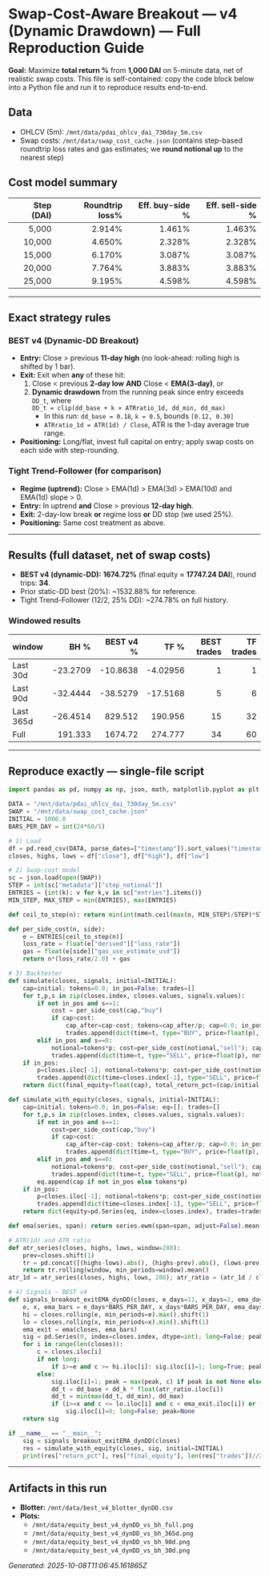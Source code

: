 # Swap-Cost-Aware Breakout — v4 (Dynamic Drawdown) — Full Reproduction Guide
**Goal:** Maximize **total return %** from **1,000 DAI** on 5-minute data, net of realistic swap costs. This file is self-contained: copy the code block below into a Python file and run it to reproduce results end-to-end.
## Data
- OHLCV (5m): `/mnt/data/pdai_ohlcv_dai_730day_5m.csv`
- Swap costs: `/mnt/data/swap_cost_cache.json` (contains step-based roundtrip loss rates and gas estimates; we **round notional up** to the nearest step)
## Cost model summary
| Step (DAI) | Roundtrip loss% | Eff. buy-side % | Eff. sell-side % |
|---:|---:|---:|---:|
| 5,000 | 2.914% | 1.461% | 1.463% |
| 10,000 | 4.650% | 2.328% | 2.328% |
| 15,000 | 6.170% | 3.087% | 3.087% |
| 20,000 | 7.764% | 3.883% | 3.883% |
| 25,000 | 9.195% | 4.598% | 4.598% |

---

## Exact strategy rules

### BEST v4 (Dynamic-DD Breakout)
- **Entry:** Close > previous **11-day high** (no look-ahead: rolling high is shifted by 1 bar).
- **Exit:** Exit when **any** of these hit:
  1) Close < previous **2-day low** **AND** Close < **EMA(3-day)**, or  
  2) **Dynamic drawdown** from the running peak since entry exceeds `DD_t`, where  
     `DD_t = clip(dd_base + k × ATRratio_1d, dd_min, dd_max)`
     - In this run: `dd_base = 0.18`, `k = 0.5`, bounds `[0.12, 0.30]`
     - `ATRratio_1d = ATR(1d) / Close`, ATR is the 1-day average true range.
- **Positioning:** Long/flat, invest full capital on entry; apply swap costs on each side with step-rounding.

### Tight Trend-Follower (for comparison)
- **Regime (uptrend):** Close > EMA(1d) > EMA(3d) > EMA(10d) and EMA(1d) slope > 0.
- **Entry:** In uptrend **and** Close > previous **12-day high**.
- **Exit:** 2-day-low break **or** regime loss **or** DD stop (we used 25%).
- **Positioning:** Same cost treatment as above.

---

## Results (full dataset, net of swap costs)
- **BEST v4 (dynamic-DD):** **1674.72%** (final equity ≈ **17747.24 DAI**), round trips: **34**.
- Prior static-DD best (20%): ~1532.88% for reference.
- Tight Trend-Follower (12/2, 25% DD): ~274.78% on full history.

### Windowed results
| window    |     BH % |   BEST v4 % |      TF % |   BEST trades |   TF trades |
|:----------|---------:|------------:|----------:|--------------:|------------:|
| Last 30d  | -23.2709 |    -10.8638 |  -4.02956 |             1 |           1 |
| Last 90d  | -32.4444 |    -38.5279 | -17.5168  |             5 |           6 |
| Last 365d | -26.4514 |    829.512  | 190.956   |            15 |          32 |
| Full      | 191.333  |   1674.72   | 274.777   |            34 |          60 |

---

## Reproduce exactly — single-file script

```python
import pandas as pd, numpy as np, json, math, matplotlib.pyplot as plt

DATA = "/mnt/data/pdai_ohlcv_dai_730day_5m.csv"
SWAP = "/mnt/data/swap_cost_cache.json"
INITIAL = 1000.0
BARS_PER_DAY = int(24*60/5)

# 1) Load
df = pd.read_csv(DATA, parse_dates=["timestamp"]).sort_values("timestamp").set_index("timestamp")
closes, highs, lows = df["close"], df["high"], df["low"]

# 2) Swap-cost model
sc = json.load(open(SWAP))
STEP = int(sc["metadata"]["step_notional"])
ENTRIES = {int(k): v for k,v in sc["entries"].items()}
MIN_STEP, MAX_STEP = min(ENTRIES), max(ENTRIES)

def ceil_to_step(n): return min(int(math.ceil(max(n, MIN_STEP)/STEP)*STEP), MAX_STEP)

def per_side_cost(n, side):
    e = ENTRIES[ceil_to_step(n)]
    loss_rate = float(e["derived"]["loss_rate"])
    gas = float(e[side]["gas_use_estimate_usd"])
    return n*(loss_rate/2.0) + gas

# 3) Backtester
def simulate(closes, signals, initial=INITIAL):
    cap=initial; tokens=0.0; in_pos=False; trades=[]
    for t,p,s in zip(closes.index, closes.values, signals.values):
        if not in_pos and s==1:
            cost = per_side_cost(cap,"buy")
            if cap>cost:
                cap_after=cap-cost; tokens=cap_after/p; cap=0.0; in_pos=True
                trades.append(dict(time=t, type="BUY", price=float(p), notional=float(cap_after+cost), cost=float(cost), step=ceil_to_step(cap_after+cost)))
        elif in_pos and s==0:
            notional=tokens*p; cost=per_side_cost(notional,"sell"); cap=notional-cost; tokens=0.0; in_pos=False
            trades.append(dict(time=t, type="SELL", price=float(p), notional=float(notional), cost=float(cost), step=ceil_to_step(notional)))
    if in_pos:
        p=closes.iloc[-1]; notional=tokens*p; cost=per_side_cost(notional,"sell"); cap=notional-cost
        trades.append(dict(time=closes.index[-1], type="SELL", price=float(p), notional=float(notional), cost=float(cost), step=ceil_to_step(notional)))
    return dict(final_equity=float(cap), total_return_pct=(cap/initial-1.0)*100.0, trades=trades)

def simulate_with_equity(closes, signals, initial=INITIAL):
    cap=initial; tokens=0.0; in_pos=False; eq=[]; trades=[]
    for t,p,s in zip(closes.index, closes.values, signals.values):
        if not in_pos and s==1:
            cost=per_side_cost(cap,"buy")
            if cap>cost:
                cap_after=cap-cost; tokens=cap_after/p; cap=0.0; in_pos=True
                trades.append(dict(time=t, type="BUY", price=float(p), notional=float(cap_after+cost), cost=float(cost), step=ceil_to_step(cap_after+cost)))
        elif in_pos and s==0:
            notional=tokens*p; cost=per_side_cost(notional,"sell"); cap=notional-cost; tokens=0.0; in_pos=False
            trades.append(dict(time=t, type="SELL", price=float(p), notional=float(notional), cost=float(cost), step=ceil_to_step(notional)))
        eq.append(cap if not in_pos else tokens*p)
    if in_pos:
        p=closes.iloc[-1]; notional=tokens*p; cost=per_side_cost(notional,"sell"); cap=notional-cost; eq[-1]=cap
        trades.append(dict(time=closes.index[-1], type="SELL", price=float(p), notional=float(notional), cost=float(cost), step=ceil_to_step(notional)))
    return dict(equity=pd.Series(eq, index=closes.index), trades=trades, final_equity=float(eq[-1]), return_pct=(eq[-1]/initial-1.0)*100.0)

def ema(series, span): return series.ewm(span=span, adjust=False).mean()

# ATR(1d) and ATR ratio
def atr_series(closes, highs, lows, window=288):
    prev=closes.shift(1)
    tr = pd.concat([(highs-lows).abs(), (highs-prev).abs(), (lows-prev).abs()], axis=1).max(axis=1)
    return tr.rolling(window, min_periods=window).mean()
atr_1d = atr_series(closes, highs, lows, 288); atr_ratio = (atr_1d / closes).fillna(0)

# 4) Signals — BEST v4
def signals_breakout_exitEMA_dynDD(closes, e_days=11, x_days=2, ema_days=3, dd_base=0.18, dd_k=0.5, dd_min=0.12, dd_max=0.30):
    e, x, ema_bars = e_days*BARS_PER_DAY, x_days*BARS_PER_DAY, ema_days*BARS_PER_DAY
    hi = closes.rolling(e, min_periods=e).max().shift(1)
    lo = closes.rolling(x, min_periods=x).min().shift(1)
    ema_exit = ema(closes, ema_bars)
    sig = pd.Series(0, index=closes.index, dtype=int); long=False; peak=None
    for i in range(len(closes)):
        c = closes.iloc[i]
        if not long:
            if i>=e and c >= hi.iloc[i]: sig.iloc[i]=1; long=True; peak=c
        else:
            sig.iloc[i]=1; peak = max(peak, c) if peak is not None else c
            dd_t = dd_base + dd_k * float(atr_ratio.iloc[i])
            dd_t = min(max(dd_t, dd_min), dd_max)
            if (i>=x and c <= lo.iloc[i] and c < ema_exit.iloc[i]) or (peak is not None and c <= peak*(1-dd_t)):
                sig.iloc[i]=0; long=False; peak=None
    return sig

if __name__ == "__main__":
    sig = signals_breakout_exitEMA_dynDD(closes)
    res = simulate_with_equity(closes, sig, initial=INITIAL)
    print(res["return_pct"], res["final_equity"], len(res["trades"])//2)
```

---

## Artifacts in this run
- **Blotter:** `/mnt/data/best_v4_blotter_dynDD.csv`
- **Plots:**  
  - `/mnt/data/equity_best_v4_dynDD_vs_bh_full.png`  
  - `/mnt/data/equity_best_v4_dynDD_vs_bh_365d.png`  
  - `/mnt/data/equity_best_v4_dynDD_vs_bh_90d.png`  
  - `/mnt/data/equity_best_v4_dynDD_vs_bh_30d.png`

*Generated: 2025-10-08T11:06:45.161865Z*
